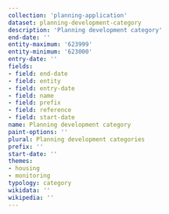 ```yaml
---
collection: 'planning-application'
dataset: planning-development-category
description: 'Planning development category'
end-date: ''
entity-maximum: '623999'
entity-minimum: '623000'
entry-date: ''
fields:
- field: end-date
- field: entity
- field: entry-date
- field: name
- field: prefix
- field: reference
- field: start-date
name: Planning development category
paint-options: ''
plural: Planning development categories
prefix: ''
start-date: ''
themes:
- housing
- monitoring
typology: category
wikidata: ''
wikipedia: ''
---
```

